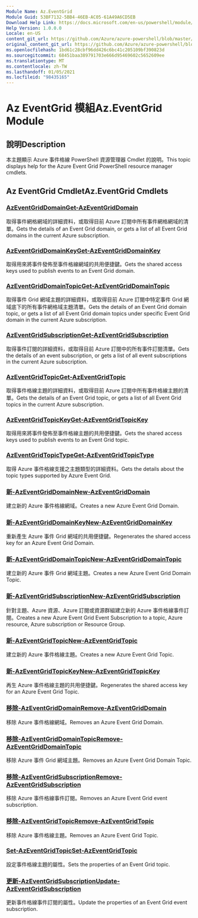 ```yaml
---
Module Name: Az.EventGrid
Module Guid: 53BF7132-5BB4-46EB-AC05-61A49A6CD5EB
Download Help Link: https://docs.microsoft.com/en-us/powershell/module/az.eventgrid
Help Version: 1.0.0.0
Locale: en-US
content_git_url: https://github.com/Azure/azure-powershell/blob/master/src/EventGrid/EventGrid/help/Az.EventGrid.md
original_content_git_url: https://github.com/Azure/azure-powershell/blob/master/src/EventGrid/EventGrid/help/Az.EventGrid.md
ms.openlocfilehash: 1bd61c28cbf96dd426c6bc41c205109bf390823d
ms.sourcegitcommit: 68451baa389791703e666d95469602c5652609ee
ms.translationtype: MT
ms.contentlocale: zh-TW
ms.lasthandoff: 01/05/2021
ms.locfileid: "98435165"
---
```

# <span data-ttu-id="78c65-101">Az EventGrid 模組</span><span class="sxs-lookup"><span data-stu-id="78c65-101">Az.EventGrid Module</span></span>
## <span data-ttu-id="78c65-102">說明</span><span class="sxs-lookup"><span data-stu-id="78c65-102">Description</span></span>
<span data-ttu-id="78c65-103">本主題顯示 Azure 事件格線 PowerShell 資源管理器 Cmdlet 的說明。</span><span class="sxs-lookup"><span data-stu-id="78c65-103">This topic displays help for the Azure Event Grid PowerShell resource manager cmdlets.</span></span>

## <span data-ttu-id="78c65-104">Az EventGrid Cmdlet</span><span class="sxs-lookup"><span data-stu-id="78c65-104">Az.EventGrid Cmdlets</span></span>
### [<span data-ttu-id="78c65-105">AzEventGridDomain</span><span class="sxs-lookup"><span data-stu-id="78c65-105">Get-AzEventGridDomain</span></span>](Get-AzEventGridDomain.md)
<span data-ttu-id="78c65-106">取得事件網格網域的詳細資料，或取得目前 Azure 訂閱中所有事件網格網域的清單。</span><span class="sxs-lookup"><span data-stu-id="78c65-106">Gets the details of an Event Grid domain, or gets a list of all Event Grid domains in the current Azure subscription.</span></span>

### [<span data-ttu-id="78c65-107">AzEventGridDomainKey</span><span class="sxs-lookup"><span data-stu-id="78c65-107">Get-AzEventGridDomainKey</span></span>](Get-AzEventGridDomainKey.md)
<span data-ttu-id="78c65-108">取得用來將事件發佈至事件格線網域的共用便捷鍵。</span><span class="sxs-lookup"><span data-stu-id="78c65-108">Gets the shared access keys used to publish events to an Event Grid domain.</span></span>

### [<span data-ttu-id="78c65-109">AzEventGridDomainTopic</span><span class="sxs-lookup"><span data-stu-id="78c65-109">Get-AzEventGridDomainTopic</span></span>](Get-AzEventGridDomainTopic.md)
<span data-ttu-id="78c65-110">取得事件 Grid 網域主題的詳細資料，或取得目前 Azure 訂閱中特定事件 Grid 網域底下的所有事件網格域主題清單。</span><span class="sxs-lookup"><span data-stu-id="78c65-110">Gets the details of an Event Grid domain topic, or gets a list of all Event Grid domain topics under specific Event Grid domain in the current Azure subscription.</span></span>

### [<span data-ttu-id="78c65-111">AzEventGridSubscription</span><span class="sxs-lookup"><span data-stu-id="78c65-111">Get-AzEventGridSubscription</span></span>](Get-AzEventGridSubscription.md)
<span data-ttu-id="78c65-112">取得事件訂閱的詳細資料，或取得目前 Azure 訂閱中的所有事件訂閱清單。</span><span class="sxs-lookup"><span data-stu-id="78c65-112">Gets the details of an event subscription, or gets a list of all event subscriptions in the current Azure subscription.</span></span>

### [<span data-ttu-id="78c65-113">AzEventGridTopic</span><span class="sxs-lookup"><span data-stu-id="78c65-113">Get-AzEventGridTopic</span></span>](Get-AzEventGridTopic.md)
<span data-ttu-id="78c65-114">取得事件格線主題的詳細資料，或取得目前 Azure 訂閱中所有事件格線主題的清單。</span><span class="sxs-lookup"><span data-stu-id="78c65-114">Gets the details of an Event Grid topic, or gets a list of all Event Grid topics in the current Azure subscription.</span></span>

### [<span data-ttu-id="78c65-115">AzEventGridTopicKey</span><span class="sxs-lookup"><span data-stu-id="78c65-115">Get-AzEventGridTopicKey</span></span>](Get-AzEventGridTopicKey.md)
<span data-ttu-id="78c65-116">取得用來將事件發佈至事件格線主題的共用便捷鍵。</span><span class="sxs-lookup"><span data-stu-id="78c65-116">Gets the shared access keys used to publish events to an Event Grid topic.</span></span>

### [<span data-ttu-id="78c65-117">AzEventGridTopicType</span><span class="sxs-lookup"><span data-stu-id="78c65-117">Get-AzEventGridTopicType</span></span>](Get-AzEventGridTopicType.md)
<span data-ttu-id="78c65-118">取得 Azure 事件格線支援之主題類型的詳細資料。</span><span class="sxs-lookup"><span data-stu-id="78c65-118">Gets the details about the topic types supported by Azure Event Grid.</span></span>

### [<span data-ttu-id="78c65-119">新-AzEventGridDomain</span><span class="sxs-lookup"><span data-stu-id="78c65-119">New-AzEventGridDomain</span></span>](New-AzEventGridDomain.md)
<span data-ttu-id="78c65-120">建立新的 Azure 事件格線網域。</span><span class="sxs-lookup"><span data-stu-id="78c65-120">Creates a new Azure Event Grid Domain.</span></span>

### [<span data-ttu-id="78c65-121">新-AzEventGridDomainKey</span><span class="sxs-lookup"><span data-stu-id="78c65-121">New-AzEventGridDomainKey</span></span>](New-AzEventGridDomainKey.md)
<span data-ttu-id="78c65-122">重新產生 Azure 事件 Grid 網域的共用便捷鍵。</span><span class="sxs-lookup"><span data-stu-id="78c65-122">Regenerates the shared access key for an Azure Event Grid Domain.</span></span>

### [<span data-ttu-id="78c65-123">新-AzEventGridDomainTopic</span><span class="sxs-lookup"><span data-stu-id="78c65-123">New-AzEventGridDomainTopic</span></span>](New-AzEventGridDomainTopic.md)
<span data-ttu-id="78c65-124">建立新的 Azure 事件 Grid 網域主題。</span><span class="sxs-lookup"><span data-stu-id="78c65-124">Creates a new Azure Event Grid Domain Topic.</span></span>

### [<span data-ttu-id="78c65-125">新-AzEventGridSubscription</span><span class="sxs-lookup"><span data-stu-id="78c65-125">New-AzEventGridSubscription</span></span>](New-AzEventGridSubscription.md)
<span data-ttu-id="78c65-126">針對主題、Azure 資源、Azure 訂閱或資源群組建立新的 Azure 事件格線事件訂閱。</span><span class="sxs-lookup"><span data-stu-id="78c65-126">Creates a new Azure Event Grid Event Subscription to a topic, Azure resource, Azure subscription or Resource Group.</span></span>

### [<span data-ttu-id="78c65-127">新-AzEventGridTopic</span><span class="sxs-lookup"><span data-stu-id="78c65-127">New-AzEventGridTopic</span></span>](New-AzEventGridTopic.md)
<span data-ttu-id="78c65-128">建立新的 Azure 事件格線主題。</span><span class="sxs-lookup"><span data-stu-id="78c65-128">Creates a new Azure Event Grid Topic.</span></span>

### [<span data-ttu-id="78c65-129">新-AzEventGridTopicKey</span><span class="sxs-lookup"><span data-stu-id="78c65-129">New-AzEventGridTopicKey</span></span>](New-AzEventGridTopicKey.md)
<span data-ttu-id="78c65-130">再生 Azure 事件格線主題的共用便捷鍵。</span><span class="sxs-lookup"><span data-stu-id="78c65-130">Regenerates the shared access key for an Azure Event Grid Topic.</span></span>

### [<span data-ttu-id="78c65-131">移除-AzEventGridDomain</span><span class="sxs-lookup"><span data-stu-id="78c65-131">Remove-AzEventGridDomain</span></span>](Remove-AzEventGridDomain.md)
<span data-ttu-id="78c65-132">移除 Azure 事件格線網域。</span><span class="sxs-lookup"><span data-stu-id="78c65-132">Removes an Azure Event Grid Domain.</span></span>

### [<span data-ttu-id="78c65-133">移除-AzEventGridDomainTopic</span><span class="sxs-lookup"><span data-stu-id="78c65-133">Remove-AzEventGridDomainTopic</span></span>](Remove-AzEventGridDomainTopic.md)
<span data-ttu-id="78c65-134">移除 Azure 事件 Grid 網域主題。</span><span class="sxs-lookup"><span data-stu-id="78c65-134">Removes an Azure Event Grid Domain Topic.</span></span>

### [<span data-ttu-id="78c65-135">移除-AzEventGridSubscription</span><span class="sxs-lookup"><span data-stu-id="78c65-135">Remove-AzEventGridSubscription</span></span>](Remove-AzEventGridSubscription.md)
<span data-ttu-id="78c65-136">移除 Azure 事件格線事件訂閱。</span><span class="sxs-lookup"><span data-stu-id="78c65-136">Removes an Azure Event Grid event subscription.</span></span>

### [<span data-ttu-id="78c65-137">移除-AzEventGridTopic</span><span class="sxs-lookup"><span data-stu-id="78c65-137">Remove-AzEventGridTopic</span></span>](Remove-AzEventGridTopic.md)
<span data-ttu-id="78c65-138">移除 Azure 事件格線主題。</span><span class="sxs-lookup"><span data-stu-id="78c65-138">Removes an Azure Event Grid Topic.</span></span>

### [<span data-ttu-id="78c65-139">Set-AzEventGridTopic</span><span class="sxs-lookup"><span data-stu-id="78c65-139">Set-AzEventGridTopic</span></span>](Set-AzEventGridTopic.md)
<span data-ttu-id="78c65-140">設定事件格線主題的屬性。</span><span class="sxs-lookup"><span data-stu-id="78c65-140">Sets the properties of an Event Grid topic.</span></span>

### [<span data-ttu-id="78c65-141">更新-AzEventGridSubscription</span><span class="sxs-lookup"><span data-stu-id="78c65-141">Update-AzEventGridSubscription</span></span>](Update-AzEventGridSubscription.md)
<span data-ttu-id="78c65-142">更新事件格線事件訂閱的屬性。</span><span class="sxs-lookup"><span data-stu-id="78c65-142">Update the properties of an Event Grid event subscription.</span></span>

